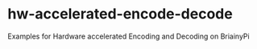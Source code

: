 # hw-accelerated-encode-decode
Examples for Hardware accelerated Encoding and Decoding on BriainyPi
